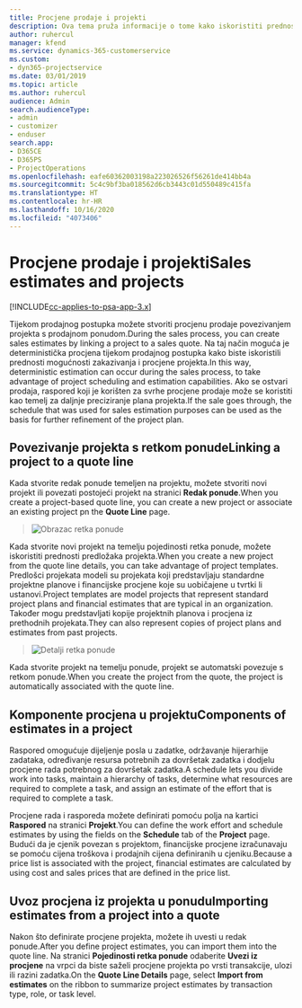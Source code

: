 ```yaml
---
title: Procjene prodaje i projekti
description: Ova tema pruža informacije o tome kako iskoristiti prednosti rasporeda i procjena u postupku prodaje.
author: ruhercul
manager: kfend
ms.service: dynamics-365-customerservice
ms.custom:
- dyn365-projectservice
ms.date: 03/01/2019
ms.topic: article
ms.author: ruhercul
audience: Admin
search.audienceType:
- admin
- customizer
- enduser
search.app:
- D365CE
- D365PS
- ProjectOperations
ms.openlocfilehash: eafe60362003198a223026526f56261de414bb4a
ms.sourcegitcommit: 5c4c9bf3ba018562d6cb3443c01d550489c415fa
ms.translationtype: HT
ms.contentlocale: hr-HR
ms.lasthandoff: 10/16/2020
ms.locfileid: "4073406"
---
```

# <a name="sales-estimates-and-projects"></a><span data-ttu-id="84c11-103">Procjene prodaje i projekti</span><span class="sxs-lookup"><span data-stu-id="84c11-103">Sales estimates and projects</span></span>

[!INCLUDE[cc-applies-to-psa-app-3.x](../includes/cc-applies-to-psa-app-3x.md)]

<span data-ttu-id="84c11-104">Tijekom prodajnog postupka možete stvoriti procjenu prodaje povezivanjem projekta s prodajnom ponudom.</span><span class="sxs-lookup"><span data-stu-id="84c11-104">During the sales process, you can create sales estimates by linking a project to a sales quote.</span></span> <span data-ttu-id="84c11-105">Na taj način moguća je deterministička procjena tijekom prodajnog postupka kako biste iskoristili prednosti mogućnosti zakazivanja i procjene projekta.</span><span class="sxs-lookup"><span data-stu-id="84c11-105">In this way, deterministic estimation can occur during the sales process, to take advantage of project scheduling and estimation capabilities.</span></span> <span data-ttu-id="84c11-106">Ako se ostvari prodaja, raspored koji je korišten za svrhe procjene prodaje može se koristiti kao temelj za daljnje preciziranje plana projekta.</span><span class="sxs-lookup"><span data-stu-id="84c11-106">If the sale goes through, the schedule that was used for sales estimation purposes can be used as the basis for further refinement of the project plan.</span></span>

## <a name="linking-a-project-to-a-quote-line"></a><span data-ttu-id="84c11-107">Povezivanje projekta s retkom ponude</span><span class="sxs-lookup"><span data-stu-id="84c11-107">Linking a project to a quote line</span></span>

<span data-ttu-id="84c11-108">Kada stvorite redak ponude temeljen na projektu, možete stvoriti novi projekt ili povezati postojeći projekt na stranici **Redak ponude**.</span><span class="sxs-lookup"><span data-stu-id="84c11-108">When you create a project-based quote line, you can create a new project or associate an existing project pn the **Quote Line** page.</span></span> 

> ![Obrazac retka ponude](media/project-8.png)
 
<span data-ttu-id="84c11-110">Kada stvorite novi projekt na temelju pojedinosti retka ponude, možete iskoristiti prednosti predložaka projekta.</span><span class="sxs-lookup"><span data-stu-id="84c11-110">When you create a new project from the quote line details, you can take advantage of project templates.</span></span> <span data-ttu-id="84c11-111">Predlošci projekata modeli su projekata koji predstavljaju standardne projektne planove i financijske procjene koje su uobičajene u tvrtki li ustanovi.</span><span class="sxs-lookup"><span data-stu-id="84c11-111">Project templates are model projects that represent standard project plans and financial estimates that are typical in an organization.</span></span> <span data-ttu-id="84c11-112">Također mogu predstavljati kopije projektnih planova i procjena iz prethodnih projekata.</span><span class="sxs-lookup"><span data-stu-id="84c11-112">They can also represent copies of project plans and estimates from past projects.</span></span>

> ![Detalji retka ponude](media/project-9.png)
  
<span data-ttu-id="84c11-114">Kada stvorite projekt na temelju ponude, projekt se automatski povezuje s retkom ponude.</span><span class="sxs-lookup"><span data-stu-id="84c11-114">When you create the project from the quote, the project is automatically associated with the quote line.</span></span>

## <a name="components-of-estimates-in-a-project"></a><span data-ttu-id="84c11-115">Komponente procjena u projektu</span><span class="sxs-lookup"><span data-stu-id="84c11-115">Components of estimates in a project</span></span>

<span data-ttu-id="84c11-116">Raspored omogućuje dijeljenje posla u zadatke, održavanje hijerarhije zadataka, određivanje resursa potrebnih za dovršetak zadatka i dodjelu procjene rada potrebnog za dovršetak zadatka.</span><span class="sxs-lookup"><span data-stu-id="84c11-116">A schedule lets you divide work into tasks, maintain a hierarchy of tasks, determine what resources are required to complete a task, and assign an estimate of the effort that is required to complete a task.</span></span>

<span data-ttu-id="84c11-117">Procjene rada i rasporeda možete definirati pomoću polja na kartici **Raspored** na stranici **Projekt**.</span><span class="sxs-lookup"><span data-stu-id="84c11-117">You can define the work effort and schedule estimates by using the fields on the **Schedule** tab of the **Project** page.</span></span> <span data-ttu-id="84c11-118">Budući da je cjenik povezan s projektom, financijske procjene izračunavaju se pomoću cijena troškova i prodajnih cijena definiranih u cjeniku.</span><span class="sxs-lookup"><span data-stu-id="84c11-118">Because a price list is associated with the project, financial estimates are calculated by using cost and sales prices that are defined in the price list.</span></span>

## <a name="importing-estimates-from-a-project-into-a-quote"></a><span data-ttu-id="84c11-119">Uvoz procjena iz projekta u ponudu</span><span class="sxs-lookup"><span data-stu-id="84c11-119">Importing estimates from a project into a quote</span></span>

<span data-ttu-id="84c11-120">Nakon što definirate procjene projekta, možete ih uvesti u redak ponude.</span><span class="sxs-lookup"><span data-stu-id="84c11-120">After you define project estimates, you can import them into the quote line.</span></span> <span data-ttu-id="84c11-121">Na stranici **Pojedinosti retka ponude** odaberite **Uvezi iz procjene** na vrpci da biste saželi procjene projekta po vrsti transakcije, ulozi ili razini zadatka.</span><span class="sxs-lookup"><span data-stu-id="84c11-121">On the **Quote Line Details** page, select **Import from estimates** on the ribbon to summarize project estimates by transaction type, role, or task level.</span></span>

